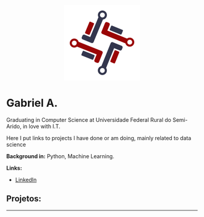 <p align="center">
  <img src="banner.png" >
</p>

# Gabriel A.
Graduating in Computer Science at Universidade Federal Rural do Semi-Arido, in love with I.T.

Here I put links to projects I have done or am doing, mainly related to data science



**Background in:** Python, Machine Learning.

**Links:**
* [LinkedIn](https://www.linkedin.com/in/gabriel-augusto-a397981a8)

## Projetos:


---




